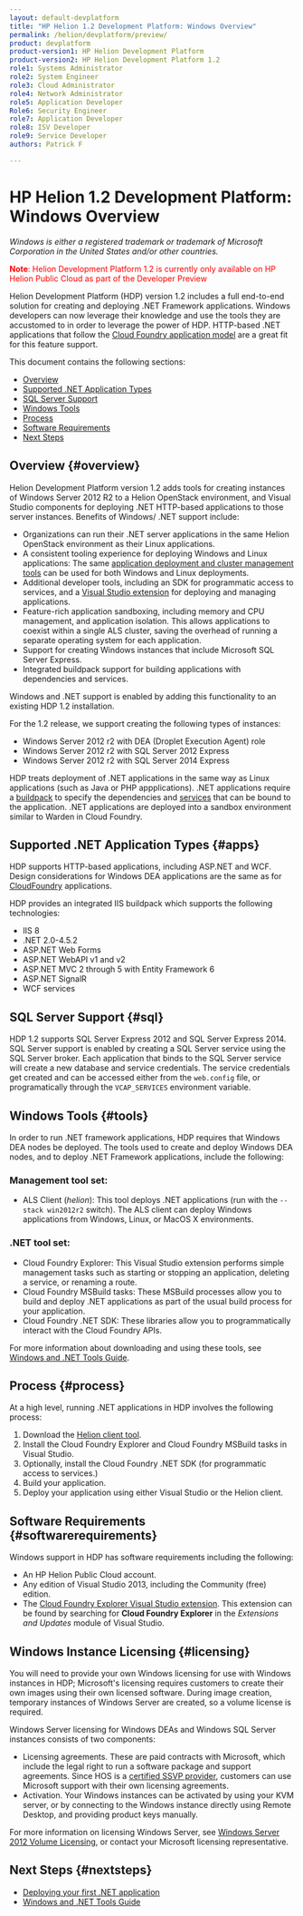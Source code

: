 ```yaml
---
layout: default-devplatform
title: "HP Helion 1.2 Development Platform: Windows Overview"
permalink: /helion/devplatform/preview/
product: devplatform
product-version1: HP Helion Development Platform
product-version2: HP Helion Development Platform 1.2
role1: Systems Administrator 
role2: System Engineer
role3: Cloud Administrator
role4: Network Administrator
role5: Application Developer
Role6: Security Engineer
role7: Application Developer 
role8: ISV Developer
role9: Service Developer
authors: Patrick F

---
```

<!--UNDER REVISION-->

# HP Helion 1.2 Development Platform: Windows Overview

*Windows is either a registered trademark or trademark of Microsoft Corporation in the United States and/or other countries.*

<span style="color:red">**Note**: Helion Development Platform 1.2 is currently only available on HP Helion Public Cloud as part of the Developer Preview</span>

Helion Development Platform (HDP) version 1.2 includes a full end-to-end solution for creating and deploying .NET Framework applications. Windows developers can now leverage their knowledge and use the tools they are accustomed to in order to leverage the power of HDP. HTTP-based .NET applications that follow the <a href="http://docs.cloudfoundry.org/devguide/deploy-apps/prepare-to-deploy.html">Cloud Foundry application model</a> are a great fit for this feature support.

This document contains the following sections:

* [Overview](#overview)
* [Supported .NET Application Types](#apps)
* [SQL Server Support](#sql)
* [Windows Tools](#tools)
* [Process](#process)
* [Software Requirements](#softwarerequirements)
* [Next Steps](#nextsteps)

## Overview {#overview}

Helion Development Platform version 1.2 adds tools for creating instances of Windows Server 2012 R2 to a Helion OpenStack environment, and Visual Studio components for deploying .NET HTTP-based applications to those server instances. Benefits of Windows/ .NET support include:

* Organizations can run their .NET server applications in the same Helion OpenStack environment as their Linux applications.
* A consistent tooling experience for deploying Windows and Linux applications: The same <a href="https://docs.hpcloud.com/helion/devplatform/1.1/als/client/download">application deployment and cluster management tools</a> can be used for both Windows and Linux deployments.
* Additional developer tools, including an SDK for programmatic access to services, and a <a href="/helion/devplatform/preview/deployingnet">Visual Studio extension</a> for deploying and managing applications.
* Feature-rich application sandboxing, including memory and CPU management, and application isolation. This allows applications to coexist within a single ALS cluster, saving the overhead of running a separate operating system for each application.
* Support for creating Windows instances that include Microsoft SQL Server Express. 
* Integrated buildpack support for building applications with dependencies and services.

Windows and .NET support is enabled by adding this functionality to an existing HDP 1.2 installation.

For the 1.2 release, we support creating the following types of instances:

* Windows Server 2012 r2 with DEA (Droplet Execution Agent) role
* Windows Server 2012 r2 with SQL Server 2012 Express
* Windows Server 2012 r2 with SQL Server 2014 Express

HDP treats deployment of .NET applications in the same way as Linux applications (such as Java or PHP appplications). .NET applications require a <a href="/helion/devplatform/1.1/als/user/deploy/buildpack/">buildpack</a> to specify the dependencies and <a href="/helion/devplatform/1.1/als/user/services/user-provided/">services</a> that can be bound to the application. .NET applications are deployed into a sandbox environment similar to Warden in Cloud Foundry. 

## Supported .NET Application Types {#apps}

HDP supports HTTP-based applications, including ASP.NET and WCF. Design considerations for Windows DEA applications are the same as for <a href="http://docs.cloudfoundry.org/devguide/deploy-apps/prepare-to-deploy.html">CloudFoundry</a> applications. 

HDP provides an integrated IIS buildpack which supports the following technologies:

* IIS 8
* .NET 2.0-4.5.2
* ASP.NET Web Forms
* ASP.NET WebAPI v1 and v2
* ASP.NET MVC 2 through 5 with Entity Framework 6
* ASP.NET SignalR
* WCF services

## SQL Server Support {#sql}

HDP 1.2 supports SQL Server Express 2012 and SQL Server Express 2014. SQL Server support is enabled by creating a SQL Server service using the SQL Server broker. Each application that binds to the SQL Server service will create a new database and service credentials. The service credentials get created and can be accessed either from the <code>web.config</code> file, or programatically through the <code>VCAP_SERVICES</code> environment variable.

## Windows Tools {#tools}

In order to run .NET framework applications, HDP requires that Windows DEA nodes be deployed. The tools used to create and deploy Windows DEA nodes, and to deploy .NET Framework applications, include the following:

### Management tool set:

* ALS Client (*helion*): This tool deploys .NET applications (run with the <code>--stack win2012r2</code> switch). The ALS client can deploy Windows applications from Windows, Linux, or MacOS X environments.

### .NET tool set: 

* Cloud Foundry Explorer: This Visual Studio extension performs simple management tasks such as starting or stopping an application, deleting a service, or renaming a route.
* Cloud Foundry MSBuild tasks: These MSBuild processes allow you to build and deploy .NET applications as part of the usual build process for your application.
* Cloud Foundry .NET SDK: These libraries allow you to programmatically interact with the Cloud Foundry APIs.

For more information about downloading and using these tools, see <a href="/helion/devplatform/preview/tools_guide">Windows and .NET Tools Guide</a>.

## Process {#process}

At a high level, running .NET applications in HDP involves the following process:

1. Download the <a href="https://docs.hpcloud.com/helion/devplatform/1.1/als/client/download">Helion client tool</a>.
2. Install the Cloud Foundry Explorer and Cloud Foundry MSBuild tasks in Visual Studio.
3. Optionally, install the Cloud Foundry .NET SDK (for programmatic access to services.)
4. Build your application.
5. Deploy your application using either Visual Studio or the Helion client.

## Software Requirements {#softwarerequirements}

Windows support in HDP has software requirements including the following:

* An HP Helion Public Cloud account.
* Any edition of Visual Studio 2013, including the Community (free) edition.
* The <a href="/helion/devplatform/preview/deployingnet">Cloud Foundry Explorer Visual Studio extension</a>. This extension can be found by searching for **Cloud Foundry Explorer** in the *Extensions and Updates* module of Visual Studio.

## Windows Instance Licensing {#licensing}

You will need to provide your own Windows licensing for use with Windows instances in HDP; Microsoft's licensing requires customers to create their own images using their own licensed software. During image creation, temporary instances of Windows Server are created, so a volume license is required. 

Windows Server licensing for Windows DEAs and Windows SQL Server instances consists of two components:

* Licensing agreements. These are paid contracts with Microsoft, which include the legal right to run a software package and support agreements. Since HOS is a <a href="http://www.windowsservercatalog.com/svvp.aspx">certified SSVP provider</a>, customers can use Microsoft support with their own licensing agreements. 
* Activation. Your Windows instances can be activated by using your KVM server, or by connecting to the Windows instance directly using Remote Desktop, and providing product keys manually.

For more information on licensing Windows Server, see <a href="https://www.microsoft.com/en-us/licensing/product-licensing/windows-server-2012-r2.aspx">Windows Server 2012 Volume Licensing</a>, or contact your Microsoft licensing representative.

## Next Steps {#nextsteps}

* <a href="/helion/devplatform/preview/deployingnet">Deploying your first .NET application</a> 
* <a href="/helion/devplatform/preview/tools_guide">Windows and .NET Tools Guide</a>









